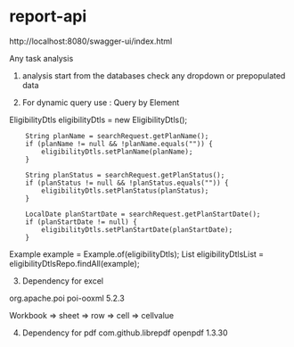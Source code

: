 # report-api

http://localhost:8080/swagger-ui/index.html

Any task analysis 

1. analysis start from the databases
check any dropdown or prepopulated data

2. For dynamic query use : Query by Element

 EligibilityDtls eligibilityDtls = new EligibilityDtls();

        String planName = searchRequest.getPlanName();
        if (planName != null && !planName.equals("")) {
            eligibilityDtls.setPlanName(planName);
        }

        String planStatus = searchRequest.getPlanStatus();
        if (planStatus != null && !planStatus.equals("")) {
            eligibilityDtls.setPlanStatus(planStatus);
        }

        LocalDate planStartDate = searchRequest.getPlanStartDate();
        if (planStartDate != null) {
            eligibilityDtls.setPlanStartDate(planStartDate);
        }
		
Example<EligibilityDtls> example = Example.of(eligibilityDtls);
        List<EligibilityDtls> eligibilityDtlsList = eligibilityDtlsRepo.findAll(example);		

3. Dependency for excel 
<dependency>
			<groupId>org.apache.poi</groupId>
			<artifactId>poi-ooxml</artifactId>
			<version>5.2.3</version>
		</dependency>
		
Workbook => sheet => row => cell => cellvalue

4. Dependency for pdf
        <dependency>
			<groupId>com.github.librepdf</groupId>
			<artifactId>openpdf</artifactId>
			<version>1.3.30</version>
		</dependency>

		
